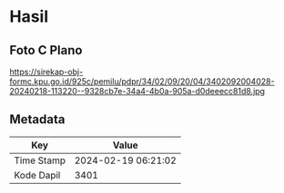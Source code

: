 # Hasil

## Foto C Plano

https://sirekap-obj-formc.kpu.go.id/925c/pemilu/pdpr/34/02/09/20/04/3402092004028-20240218-113220--9328cb7e-34a4-4b0a-905a-d0deeecc81d8.jpg


## Metadata

| Key        | Value               |
| ---------- | ------------------- |
| Time Stamp | 2024-02-19 06:21:02 |
| Kode Dapil | 3401                |



